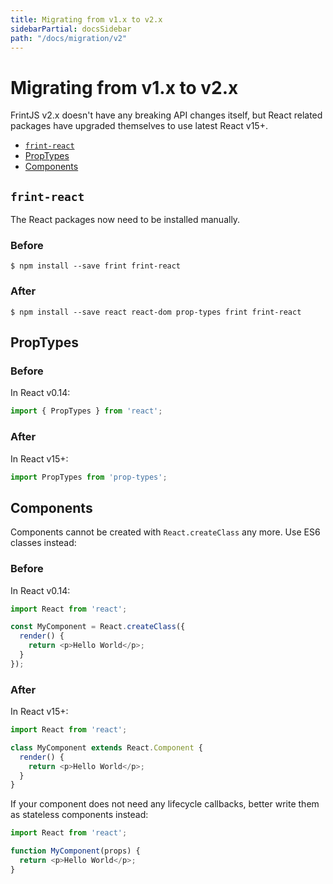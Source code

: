 ```yaml
---
title: Migrating from v1.x to v2.x
sidebarPartial: docsSidebar
path: "/docs/migration/v2"
---
```


# Migrating from v1.x to v2.x

FrintJS v2.x doesn't have any breaking API changes itself, but React related packages have upgraded themselves to use latest React v15+.

<!-- MarkdownTOC depth=1 autolink=true bracket=round -->

- [`frint-react`](#frint-react)
- [PropTypes](#proptypes)
- [Components](#components)

<!-- /MarkdownTOC -->

## `frint-react`

The React packages now need to be installed manually.

### Before

```
$ npm install --save frint frint-react
```

### After

```
$ npm install --save react react-dom prop-types frint frint-react
```

## PropTypes

### Before

In React v0.14:

```js
import { PropTypes } from 'react';
```

### After

In React v15+:

```js
import PropTypes from 'prop-types';
```

## Components

Components cannot be created with `React.createClass` any more. Use ES6 classes instead:

### Before

In React v0.14:

```js
import React from 'react';

const MyComponent = React.createClass({
  render() {
    return <p>Hello World</p>;
  }
});
```

### After

In React v15+:

```js
import React from 'react';

class MyComponent extends React.Component {
  render() {
    return <p>Hello World</p>;
  }
}
```

If your component does not need any lifecycle callbacks, better write them as stateless components instead:

```js
import React from 'react';

function MyComponent(props) {
  return <p>Hello World</p>;
}
```
